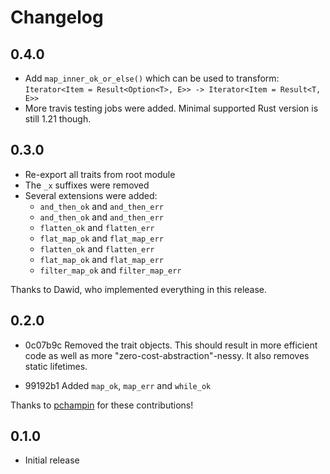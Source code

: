 # Changelog

## 0.4.0

* Add `map_inner_ok_or_else()` which can be used to transform:
    `Iterator<Item = Result<Option<T>, E>> -> Iterator<Item = Result<T, E>>`
* More travis testing jobs were added. Minimal supported Rust version is still
  1.21 though.


## 0.3.0

* Re-export all traits from root module
* The `_x` suffixes were removed
* Several extensions were added:
    * `and_then_ok` and `and_then_err`
    * `and_then_ok` and `and_then_err`
    * `flatten_ok` and `flatten_err`
    * `flat_map_ok` and `flat_map_err`
    * `flatten_ok` and `flatten_err`
    * `flat_map_ok` and `flat_map_err`
    * `filter_map_ok` and `filter_map_err`

Thanks to Dawid, who implemented everything in this release.


## 0.2.0

* 0c07b9c Removed the trait objects. This should result in more efficient code
  as well as more "zero-cost-abstraction"-nessy.
  It also removes static lifetimes.

* 99192b1 Added `map_ok`, `map_err` and `while_ok`

Thanks to [pchampin](https://github.com/pchampin) for these contributions!


## 0.1.0

* Initial release

